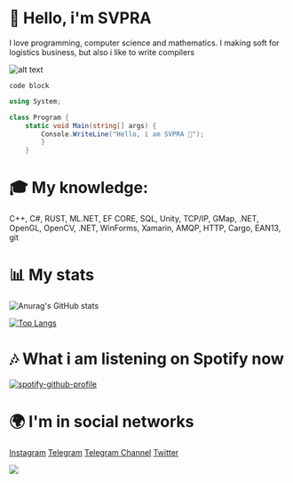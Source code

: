 # 👋 Hello, i'm SVPRA
I love programming, computer science and mathematics. I making soft for logistics business, but also i like to write compilers

![alt text](https://avatars.mds.yandex.net/get-zen-logos/223306/pub_5f6770998433a623dae6b6b6_5f6771724c07ce06042e4998/xxh)

```
code block
```

```csharp
using System;

class Program {
    static void Main(string[] args) {
        Console.WriteLine("Hello, i am SVPRA 👋");
        }
    }

```

# 🎓 My knowledge:
C++, C#, RUST, ML.NET, EF CORE, SQL, Unity, TCP/IP, GMap, .NET, OpenGL, OpenCV, .NET, WinForms, Xamarin, AMQP, HTTP, Cargo, EAN13, git


# 📊 My stats
![Anurag's GitHub stats](https://github-readme-stats.vercel.app/api?username=svpra&theme=omni&count_private=true&icons=true)

[![Top Langs](https://github-readme-stats.vercel.app/api/top-langs/?username=svpra&layout=compact&theme=dark)](https://github.com/anuraghazra/github-readme-stats)

# 🎶 What i am listening on Spotify now
[![spotify-github-profile](https://spotify-github-profile.vercel.app/api/view?uid=dko1n4ehyz1kxpjbmb243zfmh&cover_image=false&theme=default&bar_color=53b14f&bar_color_cover=false)](https://github.com/kittinan/spotify-github-profile)

# 🌍 I'm in social networks
[Instagram](https://Instagram.com/qiapc/)
[Telegram](https://t.me/svprax/)
[Telegram Channel](https://t.me/svpraprog/)
[Twitter](https://twitter.com/svpraprog/)

![](https://komarev.com/ghpvc/?username=svpra&color=brightgreen)
